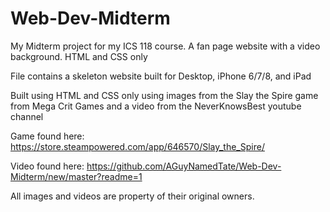 # Web-Dev-Midterm
My Midterm project for my ICS 118 course. A fan page website with a video background. HTML and CSS only

File contains a skeleton website built for Desktop, iPhone 6/7/8, and iPad

Built using HTML and CSS only using images from the Slay the Spire game from Mega Crit Games 
and a video from the NeverKnowsBest youtube channel

Game found here:
https://store.steampowered.com/app/646570/Slay_the_Spire/

Video found here:
https://github.com/AGuyNamedTate/Web-Dev-Midterm/new/master?readme=1

All images and videos are property of their original owners.
